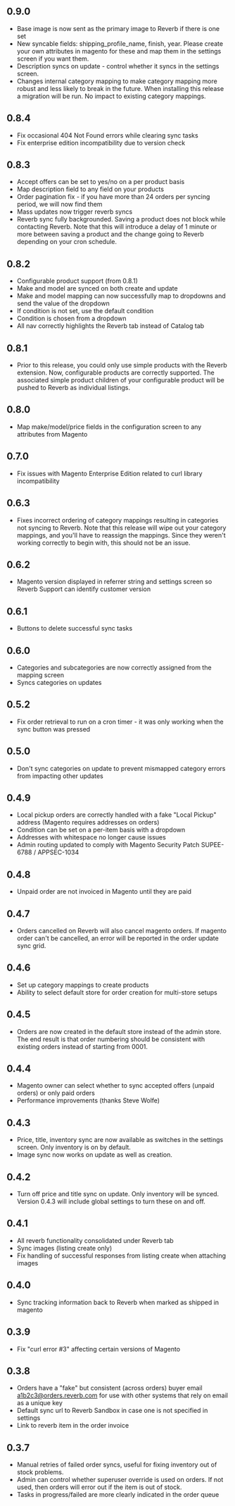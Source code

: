 ## 0.9.0
* Base image is now sent as the primary image to Reverb if there is one set
* New syncable fields: shipping_profile_name, finish, year.  Please create your own attributes in magento for these and map them in the settings screen if you want them.
* Description syncs on update - control whether it syncs in the settings screen.
* Changes internal category mapping to make category mapping more robust and less likely to break in the future. When installing this release a migration will be run. No impact to existing category mappings.

## 0.8.4
* Fix occasional 404 Not Found errors while clearing sync tasks
* Fix enterprise edition incompatibility due to version check

## 0.8.3
* Accept offers can be set to yes/no on a per product basis
* Map description field to any field on your products
* Order pagination fix - if you have more than 24 orders per syncing period, we will now find them
* Mass updates now trigger reverb syncs
* Reverb sync fully backgrounded. Saving a product does not block while contacting Reverb. Note that this will introduce a delay of 1 minute or more between saving a product and the change going to Reverb depending on your cron schedule.

## 0.8.2
* Configurable product support (from 0.8.1)
* Make and model are synced on both create and update
* Make and model mapping can now successfully map to dropdowns and send the value of the dropdown
* If condition is not set, use the default condition
* Condition is chosen from a dropdown
* All nav correctly highlights the Reverb tab instead of Catalog tab

## 0.8.1
* Prior to this release, you could only use simple products with the Reverb extension. Now, configurable products are correctly supported. The associated simple product children of your configurable product will be pushed to Reverb as individual listings.

## 0.8.0
* Map make/model/price fields in the configuration screen to any attributes from Magento

## 0.7.0
* Fix issues with Magento Enterprise Edition related to curl library incompatibility

## 0.6.3
* Fixes incorrect ordering of category mappings resulting in categories not syncing to Reverb. Note that this release will wipe out your category mappings, and you'll have to reassign the mappings. Since they weren't working correctly to begin with, this should not be an issue.

## 0.6.2
* Magento version displayed in referrer string and settings screen so Reverb Support can identify customer version

## 0.6.1
* Buttons to delete successful sync tasks

## 0.6.0
* Categories and subcategories are now correctly assigned from the mapping screen
* Syncs categories on updates

## 0.5.2
* Fix order retrieval to run on a cron timer - it was only working when the sync button was pressed

## 0.5.0
* Don't sync categories on update to prevent mismapped category errors from impacting other updates

## 0.4.9
* Local pickup orders are correctly handled with a fake "Local Pickup" address (Magento requires addresses on orders)
* Condition can be set on a per-item basis with a dropdown
* Addresses with whitespace no longer cause issues
* Admin routing updated to comply with Magento Security Patch SUPEE-6788 / APPSEC-1034

## 0.4.8
* Unpaid order are not invoiced in Magento until they are paid

## 0.4.7
* Orders cancelled on Reverb will also cancel magento orders. If magento order can't be cancelled, an error will be reported in the order update sync grid.

## 0.4.6
* Set up category mappings to create products
* Ability to select default store for order creation for multi-store setups

## 0.4.5
* Orders are now created in the default store instead of the admin store. The end result is that order numbering should be consistent with existing orders instead of starting from 0001.

## 0.4.4
* Magento owner can select whether to sync accepted offers (unpaid orders) or only paid orders
* Performance improvements (thanks Steve Wolfe)

## 0.4.3
* Price, title, inventory sync are now available as switches in the settings screen. Only inventory is on by default.
* Image sync now works on update as well as creation.

## 0.4.2
* Turn off price and title sync on update. Only inventory will be synced. Version 0.4.3 will include global settings to turn these on and off.

## 0.4.1
* All reverb functionality consolidated under Reverb tab
* Sync images (listing create only)
* Fix handling of successful responses from listing create when attaching images

## 0.4.0

* Sync tracking information back to Reverb when marked as shipped in magento

## 0.3.9
* Fix "curl error #3" affecting certain versions of Magento

## 0.3.8

* Orders have a "fake" but consistent (across orders) buyer email a1b2c3@orders.reverb.com for use with other systems that rely on email as a unique key
* Default sync url to Reverb Sandbox in case one is not specified in settings
* Link to reverb item in the order invoice

## 0.3.7

* Manual retries of failed order syncs, useful for fixing inventory out of stock problems.
* Admin can control whether superuser override is used on orders. If not used, then orders will error out if the item is out of stock.
* Tasks in progress/failed are more clearly indicated in the order queue

